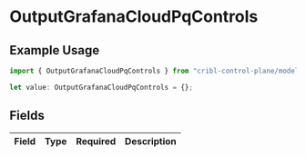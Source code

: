 # OutputGrafanaCloudPqControls

## Example Usage

```typescript
import { OutputGrafanaCloudPqControls } from "cribl-control-plane/models";

let value: OutputGrafanaCloudPqControls = {};
```

## Fields

| Field       | Type        | Required    | Description |
| ----------- | ----------- | ----------- | ----------- |